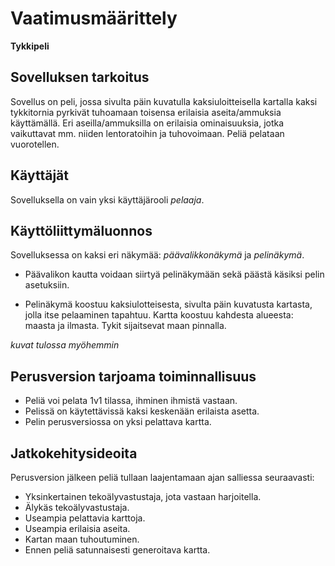 # Vaatimusmäärittely

**Tykkipeli**


## Sovelluksen tarkoitus

Sovellus on peli, jossa sivulta päin kuvatulla kaksiuloitteisella kartalla kaksi tykkitornia pyrkivät tuhoamaan toisensa erilaisia aseita/ammuksia käyttämällä. Eri aseilla/ammuksilla on erilaisia ominaisuuksia, jotka vaikuttavat mm. niiden lentoratoihin ja tuhovoimaan. Peliä pelataan vuorotellen.


## Käyttäjät

Sovelluksella on vain yksi käyttäjärooli *pelaaja*.


## Käyttöliittymäluonnos

Sovelluksessa on kaksi eri näkymää: *päävalikkonäkymä* ja *pelinäkymä*.

* Päävalikon kautta voidaan siirtyä pelinäkymään sekä päästä käsiksi pelin asetuksiin.

* Pelinäkymä koostuu kaksiulotteisesta, sivulta päin kuvatusta kartasta, jolla itse pelaaminen tapahtuu. Kartta koostuu kahdesta alueesta: maasta ja ilmasta. Tykit sijaitsevat maan pinnalla.


*kuvat tulossa myöhemmin*


## Perusversion tarjoama toiminnallisuus

* Peliä voi pelata 1v1 tilassa, ihminen ihmistä vastaan.
* Pelissä on käytettävissä kaksi keskenään erilaista asetta.
* Pelin perusversiossa on yksi pelattava kartta.


## Jatkokehitysideoita

Perusversion jälkeen peliä tullaan laajentamaan ajan salliessa seuraavasti:

* Yksinkertainen tekoälyvastustaja, jota vastaan harjoitella.
* Älykäs tekoälyvastustaja.
* Useampia pelattavia karttoja.
* Useampia erilaisia aseita.
* Kartan maan tuhoutuminen.
* Ennen peliä satunnaisesti generoitava kartta.
